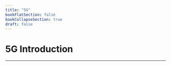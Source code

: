 ```yaml
---
title: "5G"
bookFlatSection: false
bookCollapseSection: true
draft: false
---
```


# 5G Introduction
---


     

